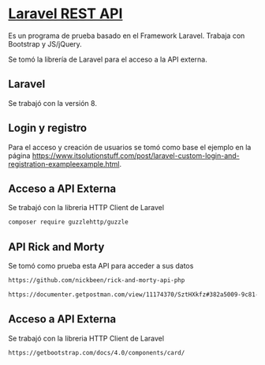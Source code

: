 # [Laravel REST API](https://adminlte.io)

Es un programa de prueba basado en el Framework Laravel. Trabaja con Bootstrap y JS/jQuery.

Se tomó la librería de Laravel para el acceso a la API externa.

## Laravel
Se trabajó con la versión 8.

## Login y registro
Para el acceso y creación de usuarios se tomó como base el ejemplo en la página https://www.itsolutionstuff.com/post/laravel-custom-login-and-registration-exampleexample.html.

## Acceso a API Externa
Se trabajó con la libreria HTTP Client de Laravel
```bash
composer require guzzlehttp/guzzle
```

## API Rick and Morty
Se tomó como prueba esta API para acceder a sus datos
```html
https://github.com/nickbeen/rick-and-morty-api-php
```
```html
https://documenter.getpostman.com/view/11174370/SztHXkfz#382a5009-9c81-49f5-805e-04e7ad619137
```

## Acceso a API Externa
Se trabajó con la libreria HTTP Client de Laravel
```html
https://getbootstrap.com/docs/4.0/components/card/
```
